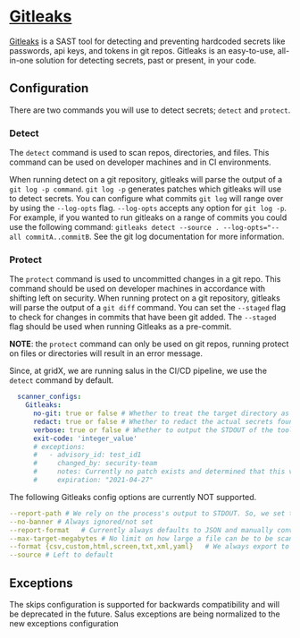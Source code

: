 # [Gitleaks](https://github.com/zricethezav/gitleaks)

[Gitleaks](https://github.com/zricethezav/gitleaks) is a SAST tool for detecting and preventing hardcoded secrets like passwords, api keys, and tokens in git repos. Gitleaks is an easy-to-use, all-in-one solution for detecting secrets, past or present, in your code.

## Configuration

There are two commands you will use to detect secrets; `detect` and `protect`.

### Detect 

The `detect` command is used to scan repos, directories, and files. This command can be used on developer machines and in CI environments.

When running detect on a git repository, gitleaks will parse the output of a `git log -p command`. `git log -p` generates patches which gitleaks will use to detect secrets. You can configure what commits `git log` will range over by using the `--log-opts` flag. `--log-opts` accepts any option for `git log -p`. For example, if you wanted to run gitleaks on a range of commits you could use the following command: `gitleaks detect --source . --log-opts="--all commitA..commitB`. See the git log documentation for more information.

### Protect

The `protect` command is used to uncommitted changes in a git repo. This command should be used on developer machines in accordance with shifting left on security. When running protect on a git repository, gitleaks will parse the output of a `git diff` command. You can set the `--staged` flag to check for changes in commits that have been git added. The `--staged` flag should be used when running Gitleaks as a pre-commit.

**NOTE**: the `protect` command can only be used on git repos, running protect on files or directories will result in an error message.

Since, at gridX, we are running salus in the CI/CD pipeline, we use the `detect` command by default.

```yaml
  scanner_configs:
    Gitleaks:
      no-git: true or false # Whether to treat the target directory as a non Git repository
      redact: true or false # Whether to redact the actual secrets found in the repo
      verbose: true or false # Whether to output the STDOUT of the tool
      exit-code: 'integer_value'
      # exceptions:
      #   - advisory_id: test_id1
      #     changed_by: security-team
      #     notes: Currently no patch exists and determined that this vulnerability is not exploitable.
      #     expiration: "2021-04-27"
```

The following Gitleaks config options are currently NOT supported.
```yaml
--report-path # We rely on the process's output to STDOUT. So, we set this to /dev/stdout
--no-banner # Always ignored/not set
--report-format   # Currently always defaults to JSON and manually converted to SARIF
--max-target-megabytes # No limit on how large a file can be to be scanned
--format {csv,custom,html,screen,txt,xml,yaml}   # We always export to JSON
--source # Left to default
```

## Exceptions

The skips configuration is supported for backwards compatibility and will be deprecated in the future. Salus exceptions are being normalized to the new exceptions configuration